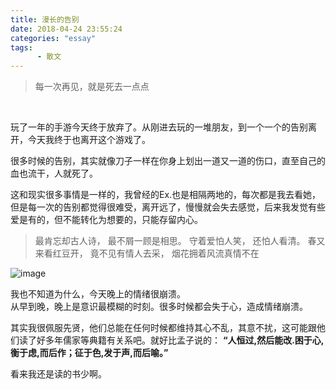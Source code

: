 ```yaml
---
title: 漫长的告别
date: 2018-04-24 23:55:24
categories: "essay"
tags:
      - 散文
---
```


> 每一次再见，就是死去一点点

<div class="aplayer" data-id="276294" data-server="netease" data-autoplay="true" data-type="song"></div>
<br>

玩了一年的手游今天终于放弃了。从刚进去玩的一堆朋友，到一个一个的告别离开，今天我终于也离开这个游戏了。

很多时候的告别，其实就像刀子一样在你身上划出一道又一道的伤口，直至自己的血也流干，人就死了。

这和现实很多事情是一样的，我曾经的Ex.也是相隔两地的，每次都是我去看她，但是每一次的告别都觉得很难受，离开远了，慢慢就会失去感觉，后来我发觉有些爱是有的，但不能转化为想要的，只能存留内心。

>   最肯忘却古人诗， 
最不屑一顾是相思。 
守着爱怕人笑，
还怕人看清。 
春又来看红豆开， 
竟不见有情人去采， 
烟花拥着风流真情不在

![image](http://7xjfvt.com1.z0.glb.clouddn.com/p2519573936)

我也不知道为什么，今天晚上的情绪很崩溃。<br>
从早到晚，晚上是意识最模糊的时刻。很多时候都会失于心，造成情绪崩溃。

其实我很佩服先贤，他们总能在任何时候都维持其心不乱，其意不扰，这可能跟他们读了好多年儒家等典籍有关系吧。就好比孟子说的：
<strong>“人恒过,然后能改.困于心,衡于虑,而后作；征于色,发于声,而后喻。”</strong> <br>

看来我还是读的书少啊。












